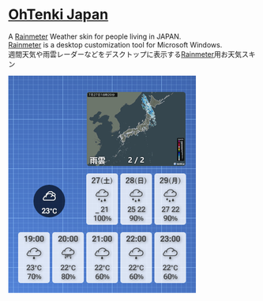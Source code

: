 <!-- #Rainmeter -->
# [OhTenki Japan](https://github.com/nek7u/OhTenki-Japan/wiki)
A [Rainmeter](https://www.rainmeter.net/) Weather skin for people living in JAPAN.  
[Rainmeter](https://www.rainmeter.net/) is a desktop customization tool for Microsoft Windows.  
週間天気や雨雲レーダーなどをデスクトップに表示する[Rainmeter](https://www.rainmeter.net/)用お天気スキン

[![](https://raw.githubusercontent.com/nek7u/OhTenki-Japan/main/wiki/images/home/preview.png)](https://github.com/nek7u/OhTenki-Japan/wiki)
